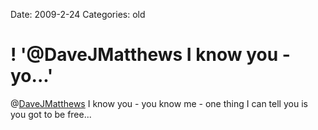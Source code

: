 Date: 2009-2-24
Categories: old

# ! '@DaveJMatthews I know you - yo...'

@<a href="http://twitter.com/DaveJMatthews">DaveJMatthews</a> I know you - you know me - one thing I can tell you is you got to be free...
